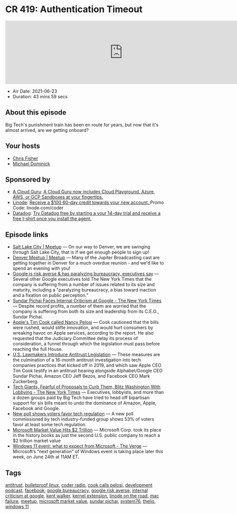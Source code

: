 # CR 419: Authentication Timeout

<iframe src="https://player.fireside.fm/v2/MLf2ZzhC+ZhLp7pj9?theme=dark" width="740" height="200" frameborder="0" scrolling="no"></iframe>

* Air Date: 2021-06-23
* Duration: 43 mins 59 secs

## About this episode

Big Tech's punishment train has been en route for years, but now that it's almost arrived, are we getting onboard?

## Your hosts
* [Chris Fisher](https://coder.show/hosts/chrislas)
* [Michael Dominick](https://coder.show/hosts/michael)

## Sponsored by

  * [A Cloud Guru](https://acloudguru.com): [A Cloud Guru now includes Cloud Playground. Azure, AWS, or GCP Sandboxes at your fingertips.](https://acloudguru.com)
  * [Linode](https://linode.com/coder): [Receive a $100 60-day credit towards your new account. ](https://linode.com/coder) Promo Code: linode.com/coder
  * [Datadog](http://datadog.com/coderradio): [Try Datadog free by starting a your 14-day trial and receive a free t-shirt once you install the agent.](http://datadog.com/coderradio)



## Episode links

  * [Salt Lake City | Meetup](https://www.meetup.com/jupiterbroadcasting/events/278854904/ "Salt Lake City | Meetup") — On our way to Denver, we are swinging through Salt Lake City, that is if we get enough people to sign up!
  * [Denver Meetup | Meetup](https://www.meetup.com/jupiterbroadcasting/events/278855088/ "Denver Meetup | Meetup") — Many of the Jupiter Broadcasting cast are getting together in Denver for a much overdue reunion - and we'd like to spend an evening with you!
  * [Google is risk averse & has paralyzing bureaucracy, executives say](https://appleinsider.com/articles/21/06/21/google-is-risk-averse-has-paralyzing-bureaucracy-executives-say "Google is risk averse & has paralyzing bureaucracy, executives say") — Several other Google executives told The New York Times that the company is suffering from a number of issues related to its size and maturity, including a "paralyzing bureaucracy, a bias toward inaction and a fixation on public perception."
  * [Sundar Pichai Faces Internal Criticism at Google - The New York Times](https://www.nytimes.com/2021/06/21/technology/sundar-pichai-google.html "Sundar Pichai Faces Internal Criticism at Google - The New York Times") — Despite record profits, a number of them are worried that the company is suffering from both its size and leadership from its C.E.O., Sundar Pichai.
  * [Apple's Tim Cook called Nancy Pelosi](https://appleinsider.com/articles/21/06/22/apples-tim-cook-called-nancy-pelosi-others-to-warn-of-antitrust-legislation-pitfalls "Apple's Tim Cook called Nancy Pelosi") — Cook cautioned that the bills were rushed, would stifle innovation, and would hurt consumers by wreaking havoc on Apple services, according to the report. He also requested that the Judiciary Committee delay its process of consideration, a funnel through which the legislation must pass before reaching the full House. 
  * [U.S. Lawmakers Introduce Antitrust Legislation](https://www.macrumors.com/2021/06/11/us-lawmakers-tech-antitrust-legislation/ "U.S. Lawmakers Introduce Antitrust Legislation") — These measures are the culmination of a 16-month antitrust investigation into tech companies practices that kicked off in 2019, and which saw Apple CEO Tim Cook testify in an antitrust hearing alongside Alphabet/Google CEO Sundar Pichai, Amazon CEO Jeff Bezos, and Facebook CEO Mark Zuckerberg.
  * [Tech Giants, Fearful of Proposals to Curb Them, Blitz Washington With Lobbying - The New York Times](https://www.nytimes.com/2021/06/22/technology/amazon-apple-google-facebook-antitrust-bills.html "Tech Giants, Fearful of Proposals to Curb Them, Blitz Washington With Lobbying - The New York Times") — Executives, lobbyists, and more than a dozen groups paid by Big Tech have tried to head off bipartisan support for six bills meant to undo the dominance of Amazon, Apple, Facebook and Google.
  * [New poll shows voters favor tech regulation](https://www.cnbc.com/2021/06/23/new-poll-shows-voters-favor-tech-regulation-but-rank-it-low-priority.html "New poll shows voters favor tech regulation") — A new poll commissioned by tech industry-funded group shows 53% of voters favor at least some tech regulation. 
  * [Microsoft Market Value Hits $2 Trillion](https://www.bloomberg.com/news/articles/2021-06-22/microsoft-rallies-to-join-apple-in-exclusive-2-trillion-club "Microsoft Market Value Hits $2 Trillion") — Microsoft Corp. took its place in the history books as just the second U.S. public company to reach a $2 trillion market value
  * [Windows 11 event: what to expect from Microsoft - The Verge](https://www.theverge.com/2021/6/21/22543253/microsoft-windows-11-event-date-time-what-to-expect-rumors?scrolla=5eb6d68b7fedc32c19ef33b4 "Windows 11 event: what to expect from Microsoft - The Verge") — Microsoft’s “next generation” of Windows event is taking place later this week, on June 24th at 11AM ET. 



## Tags

[antitrust](https://coder.show/tags/antitrust), [bulletproof linux](https://coder.show/tags/bulletproof%20linux), [coder radio](https://coder.show/tags/coder%20radio), [cook calls pelosi](https://coder.show/tags/cook%20calls%20pelosi), [development podcast](https://coder.show/tags/development%20podcast), [facebook](https://coder.show/tags/facebook), [google bureaucracy](https://coder.show/tags/google%20bureaucracy), [google risk averse](https://coder.show/tags/google%20risk%20averse), [internal criticism at google](https://coder.show/tags/internal%20criticism%20at%20google), [kent walker](https://coder.show/tags/kent%20walker), [kernel extension](https://coder.show/tags/kernel%20extension), [linode on the road](https://coder.show/tags/linode%20on%20the%20road), [mac failure](https://coder.show/tags/mac%20failure), [meetup](https://coder.show/tags/meetup), [microsoft market value](https://coder.show/tags/microsoft%20market%20value), [sundar pichai](https://coder.show/tags/sundar%20pichai), [system76](https://coder.show/tags/system76), [thelio](https://coder.show/tags/thelio), [windows 11](https://coder.show/tags/windows%2011)